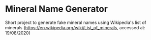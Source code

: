 # Mineral Name Generator
 Short project to generate fake mineral names using Wikipedia's list of minerals (https://en.wikipedia.org/wiki/List_of_minerals, accessed at: 19/08/2020)
